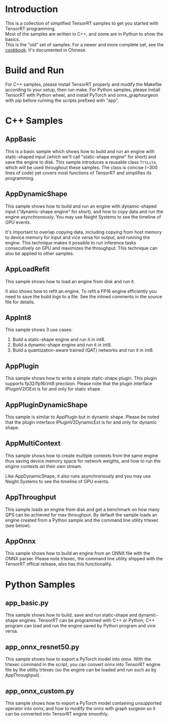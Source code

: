 # Introduction
This is a collection of simplified TensorRT samples to get you started with TensorRT programming.  
Most of the samples are written in C++, and some are in Python to show the basics.   
This is the "old" set of samples. For a newer and more complete set, see the [cookbook](../cookbook/README.md). It's documented in Chinese.   

# Build and Run
For C++ samples, please install TensorRT properly and modify the Makefile according to your setup, then run make.
For Python samples, please install TensorRT with Python wheel, and install PyTorch and onnx_graphsurgeon with pip before running the scripts prefixed with "app".

# C++ Samples
## AppBasic
This is a basic sample which shows how to build and run an engine with static-shaped input (which we'll call "static-shape engine" for short) and save the engine to disk.
This sample introduces a reusable class <code>TrtLite</code>, which will be used throughout these samples. The class is concise (~300 lines of code) yet covers most functions of TensorRT and simplifies its programming.
## AppDynamicShape
This sample shows how to build and run an engine with dynamic-shaped input ("dynamic-shape engine" for short), and how to copy data and run the engine asynchronously. You may use Nsight Systems to see the timeline of GPU events.

It's important to overlap copying data, including copying from host memory to device memory for input and vice versa for output, and running the engine. This technique makes it possible to run inference tasks consecutively on GPU and maximizes the throughput. This technique can also be applied to other samples.
## AppLoadRefit
This sample shows how to load an engine from disk and run it. 

It also shows how to refit an engine. To refit a FP16 engine efficiently you need to save the build logs to a file. See the inlined comments in the source file for details.
## AppInt8
This sample shows 3 use cases:
1. Build a static-shape engine and run it in int8.
2. Build a dynamic-shape engine and run it in int8.
3. Build a quantization-aware trained (QAT) networks and run it in int8.
## AppPlugin
This sample shows how to write a simple static-shape plugin. This plugin supports fp32/fp16/int8 precision. Please note that the plugin interface IPluginV2IOExt is for and only for static shape.
## AppPluginDynamicShape
This sample is similar to AppPlugin but in dynamic shape. Please be noted that the plugin interface IPluginV2DynamicExt is for and only for dynamic shape.
## AppMultiContext
This sample shows how to create multiple contexts from the same engine thus saving device memory space for network weights, and how to run the engine contexts on their own stream. 

Like AppDynamicShape, it also runs asynchronously and you may use Nsight Systems to see the timeline of GPU events.
## AppThroughput
This sample loads an engine from disk and get a benchmark on how many QPS can be achieved for max throughput. By default the sample loads an engine created from a Python sample and the command line utility trtexec (see below).
## AppOnnx
This sample shows how to build an engine from an ONNX file with the ONNX parser. Please note trtexec, the command line utility shipped with the TensorRT offical release, also has this functionality.

# Python Samples
## app_basic.py
This sample shows how to build, save and run static-shape and dynamic-shape engines. 
TensorRT can be programmed with C++ or Python; C++ program can load and run the engine saved by Python program and vice versa.
## app_onnx_resnet50.py
This sample shows how to export a PyTorch model into onnx. With the trtexec command in the script, you can convert onnx into TensorRT engine file by the utility trtexec (so the engine can be loaded and run such as by AppThroughput).
## app_onnx_custom.py
This sample shows how to export a PyTorch model containing unsupported operator into onnx, and how to modify the onnx with graph surgeon so it can be converted into TensorRT engine smoothly.

